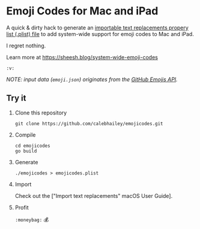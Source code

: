 # Emoji Codes for Mac and iPad

A quick & dirty hack to generate an [importable text replacements propery list (.plist) file][1] to add system-wide support for emoji codes to Mac and iPad. 

I regret nothing. 

Learn more at https://sheesh.blog/system-wide-emoji-codes

`:v:` 

_NOTE: input data (`emoji.json`) originates from the [GitHub Emojis API][2]._ 

## Try it 

1. Clone this repository 

   ```
   git clone https://github.com/calebhailey/emojicodes.git
   ```

2. Compile

   ```
   cd emojicodes
   go build
   ```

3. Generate

   ```
   ./emojicodes > emojicodes.plist
   ```

4. Import 

   Check out the ["Import text replacements" macOS User Guide].

5. Profit

   `:moneybag:` 💰

[1]: https://support.apple.com/guide/mac-help/back-up-and-share-text-replacements-on-mac-mchl2a7bd795/mac
[2]: https://docs.github.com/en/rest/emojis
[3]: https://support.apple.com/guide/mac-help/back-up-and-share-text-replacements-on-mac-mchl2a7bd795/mac#mchl91960d04
